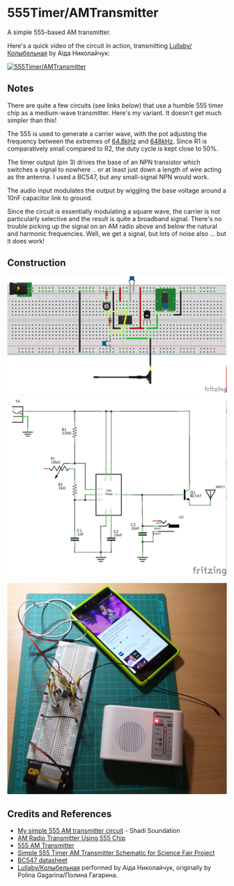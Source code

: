 # 555Timer/AMTransmitter

A simple 555-based AM transmitter.

Here's a quick video of the circuit in action, transmitting [Lullaby/Колыбельная](https://youtu.be/8etPN7Or8ZE) by Аіда Николайчук:

[![555Timer/AMTransmitter](http://img.youtube.com/vi/1QtLAnv1PCg/0.jpg)](http://www.youtube.com/watch?v=1QtLAnv1PCg)

## Notes

There are quite a few circuits (see links below) that use a humble 555 timer chip as a medium-wave transmitter.
Here's my variant. It doesn't get much simpler than this!

The 555 is used to generate a carrier wave, with the pot adjusting the frequency between the
extremes of
[64.8kHz](http://visual555.tardate.com/?mode=astable&r1=0.22&r2=11&c=0.001) and
[648kHz](http://visual555.tardate.com/?mode=astable&r1=0.22&r2=1&c=0.001).
Since R1 is comparatively small compared to R2, the duty cycle is kept close to 50%.

The timer output (pin 3) drives the base of an NPN transistor which switches a signal to nowhere .. or at least just down a length of wire acting as the antenna. I used a BC547, but any small-signal NPN would work.

The audio input modulates the output by wiggling the base voltage around a 10nF capacitor link to ground.

Since the circuit is essentially modulating a square wave, the carrier is not particularly selective and
the result is quite a broadband signal. There's no trouble picking up the signal on an AM radio above and
below the natural and harmonic frequencies. Well, we get a signal, but lots of noise also ... but it does work!

## Construction

![Breadboard](./assets/AMTransmitter_bb.jpg?raw=true)

![The Schematic](./assets/AMTransmitter_schematic.jpg?raw=true)

![The Build](./assets/AMTransmitter_build.jpg?raw=true)

## Credits and References
* [My simple 555 AM transmitter circuit](http://soundation.blogspot.sg/2012/04/my-simple-555-based-am-transmitter.html) - Shadi Soundation
* [AM Radio Transmitter Using 555 Chip](http://electronics-diy.com/am-radio-transmitter-using-555-chip.php)
* [555 AM Transmitter](http://www.instructables.com/id/555-AM-Transmitter/)
* [Simple 555 Timer AM Transmitter Schematic for Science Fair Project](http://www.circuitsgallery.com/2013/08/555-AM-transmitter-circuit.html)
* [BC547 datasheet](http://www.futurlec.com/Transistors/BC547.shtml)
* [Lullaby/Колыбельная](https://youtu.be/8etPN7Or8ZE) performed by Аіда Николайчук, originally by Polina Gagarina/Полина Гагарина.